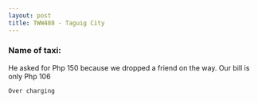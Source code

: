 ```yaml
---
layout: post
title: TWW488 - Taguig City
---
```


### Name of taxi: 

He asked for Php 150 because we dropped a friend on the way. Our bill is only Php 106

```Over charging```
